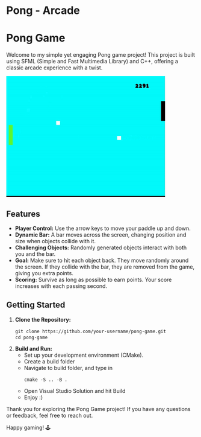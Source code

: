 # Pong - Arcade
<body>
    <h1>Pong Game</h1>
    <p>Welcome to my simple yet engaging Pong game project! This project is built using SFML (Simple and Fast Multimedia Library) and C++, offering a classic arcade experience with a twist.</p>
    <img src="./Gameplay.gif" alt="Gameplay GIF"/>
    <h2>Features</h2>
    <ul>
        <li><strong>Player Control:</strong> Use the arrow keys to move your paddle up and down.</li>
        <li><strong>Dynamic Bar:</strong> A bar moves across the screen, changing position and size when objects collide with it.</li>
        <li><strong>Challenging Objects:</strong> Randomly generated objects interact with both you and the bar.</li>
        <li><strong>Goal:</strong> Make sure to hit each object back. They move randomly around the screen. If they collide with the bar, they are removed from the game, giving you extra points.</li>
        <li><strong>Scoring:</strong> Survive as long as possible to earn points. Your score increases with each passing second.</li>
    </ul>
    <h2>Getting Started</h2>
    <ol>
        <li><strong>Clone the Repository:</strong>
            <pre><code>git clone https://github.com/your-username/pong-game.git
cd pong-game</code></pre>
        </li>
        <li><strong>Build and Run:</strong>
            <ul>
                <li>Set up your development environment (CMake).</li>
                <li>Create a build folder</li>
                <li>Navigate to build folder, and type in <pre><code>cmake -S .. -B .</code></pre></li>
                <li>Open Visual Studio Solution and hit Build</li>
                <li>Enjoy :)</li>
            </ul>
        </li>
    </ol>
    <p>Thank you for exploring the Pong Game project! If you have any questions or feedback, feel free to reach out.</p>
    <p>Happy gaming! 🕹️</p>
</body>
</html>
